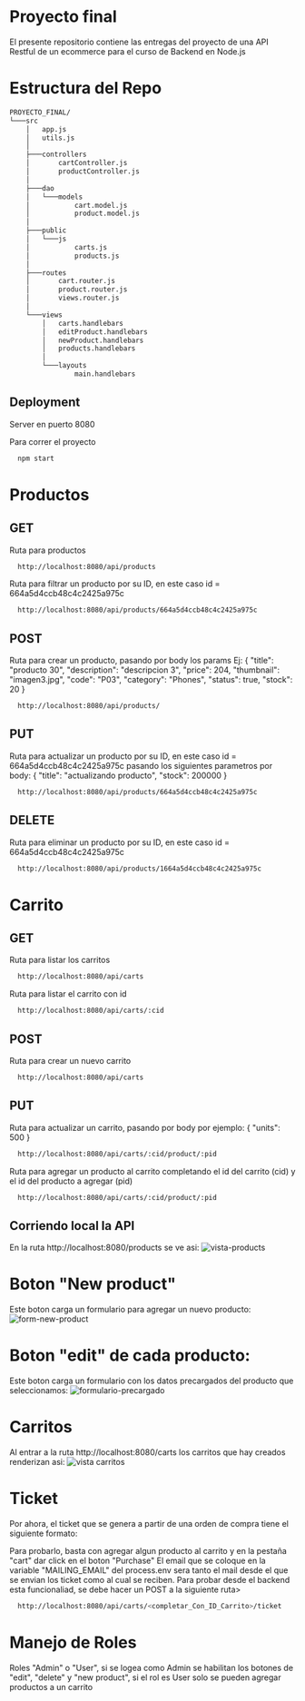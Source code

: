 # Proyecto final

El presente repositorio contiene las entregas del proyecto de una API Restful de un ecommerce para el curso de Backend en Node.js

# Estructura del Repo

```bash
PROYECTO_FINAL/
└───src
    │   app.js
    │   utils.js
    │
    ├───controllers
    │       cartController.js
    │       productController.js
    │
    ├───dao
    │   └───models
    │           cart.model.js
    │           product.model.js
    │
    ├───public
    │   └───js
    │           carts.js
    │           products.js
    │
    ├───routes
    │       cart.router.js
    │       product.router.js
    │       views.router.js
    │
    └───views
        │   carts.handlebars
        │   editProduct.handlebars
        │   newProduct.handlebars
        │   products.handlebars
        │
        └───layouts
                main.handlebars
```

## Deployment

Server en puerto 8080

Para correr el proyecto

```bash
  npm start
```
# Productos

## GET

Ruta para productos

```bash
  http://localhost:8080/api/products
```

Ruta para filtrar un producto por su ID, en este caso id = 664a5d4ccb48c4c2425a975c

```bash
  http://localhost:8080/api/products/664a5d4ccb48c4c2425a975c
```

## POST

Ruta para crear un producto, pasando por body los params Ej: {
"title": "producto 30",
"description": "descripcion 3",
"price": 204,
"thumbnail": "imagen3.jpg",
"code": "P03",
"category": "Phones",
"status": true,
"stock": 20
}

```bash
  http://localhost:8080/api/products/
```

## PUT

Ruta para actualizar un producto por su ID, en este caso id = 664a5d4ccb48c4c2425a975c pasando los siguientes parametros por body:
{
"title": "actualizando producto",
"stock": 200000
}

```bash
  http://localhost:8080/api/products/664a5d4ccb48c4c2425a975c
```

## DELETE

Ruta para eliminar un producto por su ID, en este caso id = 664a5d4ccb48c4c2425a975c

```bash
  http://localhost:8080/api/products/1664a5d4ccb48c4c2425a975c
```

# Carrito

## GET

Ruta para listar los carritos

```bash
  http://localhost:8080/api/carts
```

Ruta para listar el carrito con id

```bash
  http://localhost:8080/api/carts/:cid
```

## POST

Ruta para crear un nuevo carrito

```bash
  http://localhost:8080/api/carts
```

## PUT

Ruta para actualizar un carrito, pasando por body por ejemplo: {
    "units": 500
}

```bash
  http://localhost:8080/api/carts/:cid/product/:pid
```

Ruta para agregar un producto al carrito completando el id del carrito (cid) y el id del producto a agregar (pid)

```bash
  http://localhost:8080/api/carts/:cid/product/:pid
```

## Corriendo local la API

En la ruta http://localhost:8080/products se ve asi:
![vista-products](https://github.com/nicob201/BACKEND-PROYECTO-FINAL/assets/88735420/125da640-fc37-4469-9deb-7d014c2cdd6b)


# Boton "New product"
Este boton carga un formulario para agregar un nuevo producto:
![form-new-product](https://github.com/nicob201/BACKEND-PROYECTO-FINAL/assets/88735420/0ba744b7-634d-41af-b709-efb42b27da59)


# Boton "edit" de cada producto:

Este boton carga un formulario con los datos precargados del producto que seleccionamos:
![formulario-precargado](https://github.com/nicob201/BACKEND-PROYECTO-FINAL/assets/88735420/ff83c723-b4ac-4df7-b50f-8dd40a0f4251)


# Carritos

Al entrar a la ruta http://localhost:8080/carts los carritos que hay creados renderizan asi:
![vista carritos](https://github.com/nicob201/BACKEND-PROYECTO-FINAL/assets/88735420/8f38ba44-d5b5-4f6c-aa21-caaa0d6fa2f9)

# Ticket

Por ahora, el ticket que se genera a partir de una orden de compra tiene el siguiente formato:


Para probarlo, basta con agregar algun producto al carrito y en la pestaña "cart" dar click en el boton "Purchase"
El email que se coloque en la variable "MAILING_EMAIL" del process.env sera tanto el mail desde el que se envian los ticket como al cual se reciben.
Para probar desde el backend esta funcionaliad, se debe hacer un POST a la siguiente ruta>
```bash
  http://localhost:8080/api/carts/<completar_Con_ID_Carrito>/ticket
```
# Manejo de Roles

Roles "Admin" o "User", si se logea como Admin se habilitan los botones de "edit", "delete" y "new product", si el rol es User solo se pueden agregar productos a un carrito

